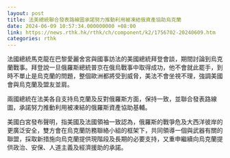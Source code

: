 ```yaml
---
layout: post
title: 法美總統聯合發表路線圖承諾努力推動利用被凍結俄資產協助烏克蘭
date: 2024-06-09 10:57:34.000000000 +08:00
link: https://news.rthk.hk/rthk/ch/component/k2/1756702-20240609.htm
categories: rthk
---
```


法國總統馬克龍在巴黎愛麗舍宮與國事訪法的美國總統拜登會談，期間討論到烏克蘭戰事。拜登說一旦俄羅斯總統普京在俄烏戰事中取得成功，他不會就此罷手，到時不單止是烏克蘭的問題，整個歐洲都將受到威脅，美法不會坐視不理，強調美國會與烏克蘭及盟友並肩。

兩國總統在法美各自支持烏克蘭及反對俄羅斯方面，保持一致，並聯合發表路線圖，承諾努力推動利用被凍結的俄羅斯資產協助基輔。

美國白宮發布聲明，指美國及法國領袖一致認為，俄羅斯的戰爭危及大西洋彼岸的更廣泛安全，雙方會在烏克蘭防務聯絡小組的框架下，共同領導一個與武器有關的聯盟，採取新措施向烏克蘭提供現階段及長期的必要支持，又重申繼續向烏克蘭提供政治、安保、人道主義及經濟援助的承諾。
